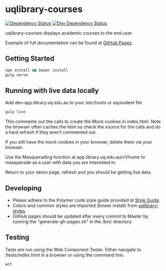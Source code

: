 # uqlibrary-courses

[![Dependency Status](https://david-dm.org/uqlibrary/uqlibrary-courses.svg)](https://david-dm.org/uqlibrary/uqlibrary-courses)
[![Dev Dependency Status](https://david-dm.org/uqlibrary/uqlibrary-courses/dev-status.svg)](https://david-dm.org/uqlibrary/uqlibrary-courses?type=dev)

uqlibrary-courses displays academic courses to the end user

Example of full documentation can be found at [GitHub Pages](http://uqlibrary.github.io/uqlibrary-courses).

## Getting Started

```sh
npm install && bower install
gulp serve
```

## Running with live data locally

Add dev-app.library.uq.edu.au to your /etc/hosts or equivalent file

```sh
gulp live
```

This comments out the calls to create the Mock cookies in index.html.  Note the browser often caches the html so 
check the source for the calls and do a hard refresh if they aren't commented out.

If you still have the mock cookies in your browser, delete them via your browser.

Use the Masquerading function at app.library.uq.edu.au/v1/home to masquerade as a user with data you are interested in.

Return to your demo page, refresh and you should be getting live data.

## Developing

* Please adhere to the Polymer code style guide provided at [Style Guide](http://polymerelements.github.io/style-guide/). 
* Colors and common styles are imported (bower install) from [uqlibrary-styles](http://github.com/uqlibrary/uqlibrary-styles).
* GitHub pages should be updated after every commit to Master by running the "generate-gh-pages.sh" in the /bin/ directory

## Testing

Tests are run using the Web Component Tester. Either navigate to /tests/index.html in a browser or using the command line:

```sh
wct
```